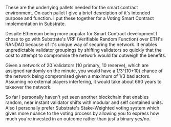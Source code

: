 These are the underlying pallets needed for the smart contract environment. On each pallet I give a brief desrciption of it's intended purpose and function. 
I put these together for a Voting Smart Contract implementation in Substrate. 

Despite Ethereum being more popular for Smart Contract development I chose to go with Substrate's VRF (Verifiable Random Function) over ETH's RANDAO because of it's unique way of securing the network. It enables unpredictable validator groupings by shifting validators so quickly that the cost to attempt to compromise the network would far outweigh the benefits. 

Given a network of 20 Validators (10 primary, 10 reserve), which are assigned randomly on the minute, you would have a 1/3^(10+10) chance of the network being compromised given a maximum of 1/3 bad actors. Assuming no external players interfering, it would take about 660 years to takeover the network. 

So far I personally haven't yet seen another blockchain that enables random, near instant validator shifts with modular and self contained units. Also I personally prefer Substrate's Stake-Weighted voting system which gives more nuance to the voting process by allowing you to express how much you're invested in an outcome rather than just a binary yes/no.  

